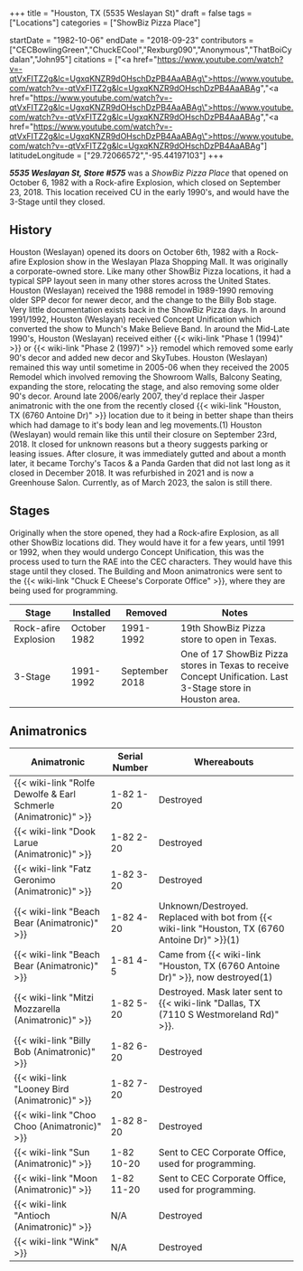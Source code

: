 +++
title = "Houston, TX (5535 Weslayan St)"
draft = false
tags = ["Locations"]
categories = ["ShowBiz Pizza Place"]


startDate = "1982-10-06"
endDate = "2018-09-23"
contributors = ["CECBowlingGreen","ChuckECool","Rexburg090","Anonymous","ThatBoiCydalan","John95"]
citations = ["<a href=\"https://www.youtube.com/watch?v=-qtVxFITZ2g&lc=UgxqKNZR9dOHschDzPB4AaABAg\">https://www.youtube.com/watch?v=-qtVxFITZ2g&lc=UgxqKNZR9dOHschDzPB4AaABAg</a>","<a href=\"https://www.youtube.com/watch?v=-qtVxFITZ2g&lc=UgxqKNZR9dOHschDzPB4AaABAg\">https://www.youtube.com/watch?v=-qtVxFITZ2g&lc=UgxqKNZR9dOHschDzPB4AaABAg</a>","<a href=\"https://www.youtube.com/watch?v=-qtVxFITZ2g&lc=UgxqKNZR9dOHschDzPB4AaABAg\">https://www.youtube.com/watch?v=-qtVxFITZ2g&lc=UgxqKNZR9dOHschDzPB4AaABAg</a>"]
latitudeLongitude = ["29.72066572","-95.44197103"]
+++

***5535 Weslayan St, Store #575*** was a *ShowBiz Pizza Place* that opened on October 6, 1982 with a Rock-afire Explosion, which closed on September 23, 2018. This location received CU in the early 1990's, and would have the 3-Stage until they closed.

## History

Houston (Weslayan) opened its doors on October 6th, 1982 with a Rock-afire Explosion show in the Weslayan Plaza Shopping Mall. It was originally a corporate-owned store. Like many other ShowBiz Pizza locations, it had a typical SPP layout seen in many other stores across the United States. Houston (Weslayan) received the 1988 remodel in 1989-1990 removing older SPP decor for newer decor, and the change to the Billy Bob stage. Very little documentation exists back in the ShowBiz Pizza days. In around 1991/1992, Houston (Weslayan) received Concept Unification which converted the show to Munch's Make Believe Band. In around the Mid-Late 1990's, Houston (Weslayan) received either {{< wiki-link "Phase 1 (1994)" >}} or {{< wiki-link "Phase 2 (1997)" >}} remodel which removed some early 90's decor and added new decor and SkyTubes. Houston (Weslayan) remained this way until sometime in 2005-06 when they received the 2005 Remodel which involved removing the Showroom Walls, Balcony Seating, expanding the store, relocating the stage, and also removing some older 90's decor. Around late 2006/early 2007, they'd replace their Jasper animatronic with the one from the recently closed {{< wiki-link "Houston, TX (6760 Antoine Dr)" >}} location due to it being in better shape than theirs which had damage to it's body lean and leg movements.(1) Houston (Weslayan) would remain like this until their closure on September 23rd, 2018. It closed for unknown reasons but a theory suggests parking or leasing issues. After closure, it was immediately gutted and about a month later, it became Torchy's Tacos &amp; a Panda Garden that did not last long as it closed in December 2018. It was refurbished in 2021 and is now a Greenhouse Salon. Currently, as of March 2023, the salon is still there.

## Stages

Originally when the store opened, they had a Rock-afire Explosion, as all other ShowBiz locations did. They would have it for a few years, until 1991 or 1992, when they would undergo Concept Unification, this was the process used to turn the RAE into the CEC characters. They would have this stage until they closed. The Building and Moon animatronics were sent to the {{< wiki-link "Chuck E Cheese's Corporate Office" >}}, where they are being used for programming.

| Stage                | Installed    | Removed        | Notes                                                                                                       |
|----------------------|--------------|----------------|-------------------------------------------------------------------------------------------------------------|
| Rock-afire Explosion | October 1982 | 1991-1992      | 19th ShowBiz Pizza store to open in Texas.                                                                  |
| 3-Stage              | 1991-1992    | September 2018 | One of 17 ShowBiz Pizza stores in Texas to receive Concept Unification. Last 3-Stage store in Houston area. |

## Animatronics

| Animatronic                                                               | Serial Number | Whereabouts                                                                                          |
|---------------------------------------------------------------------------|---------------|------------------------------------------------------------------------------------------------------|
| {{< wiki-link "Rolfe Dewolfe &amp; Earl Schmerle (Animatronic)" >}} | 1-82 1-20     | Destroyed                                                                                            |
| {{< wiki-link "Dook Larue (Animatronic)" >}}                        | 1-82 2-20     | Destroyed                                                                                            |
| {{< wiki-link "Fatz Geronimo (Animatronic)" >}}                     | 1-82 3-20     | Destroyed                                                                                            |
| {{< wiki-link "Beach Bear (Animatronic)" >}}                        | 1-82 4-20     | Unknown/Destroyed. Replaced with bot from {{< wiki-link "Houston, TX (6760 Antoine Dr)" >}}(1) |
| {{< wiki-link "Beach Bear (Animatronic)" >}}                        | 1-81 4-5      | Came from {{< wiki-link "Houston, TX (6760 Antoine Dr)" >}}, now destroyed(1)                  |
| {{< wiki-link "Mitzi Mozzarella (Animatronic)" >}}                  | 1-82 5-20     | Destroyed. Mask later sent to {{< wiki-link "Dallas, TX (7110 S Westmoreland Rd)" >}}.         |
| {{< wiki-link "Billy Bob (Animatronic)" >}}                         | 1-82 6-20     | Destroyed                                                                                            |
| {{< wiki-link "Looney Bird (Animatronic)" >}}                       | 1-82 7-20     | Destroyed                                                                                            |
| {{< wiki-link "Choo Choo (Animatronic)" >}}                         | 1-82 8-20     | Destroyed                                                                                            |
| {{< wiki-link "Sun (Animatronic)" >}}                               | 1-82 10-20    | Sent to CEC Corporate Office, used for programming.                                                  |
| {{< wiki-link "Moon (Animatronic)" >}}                              | 1-82 11-20    | Sent to CEC Corporate Office, used for programming.                                                  |
| {{< wiki-link "Antioch (Animatronic)" >}}                           | N/A           | Destroyed                                                                                            |
| {{< wiki-link "Wink" >}}                                            | N/A           | Destroyed                                                                                            |